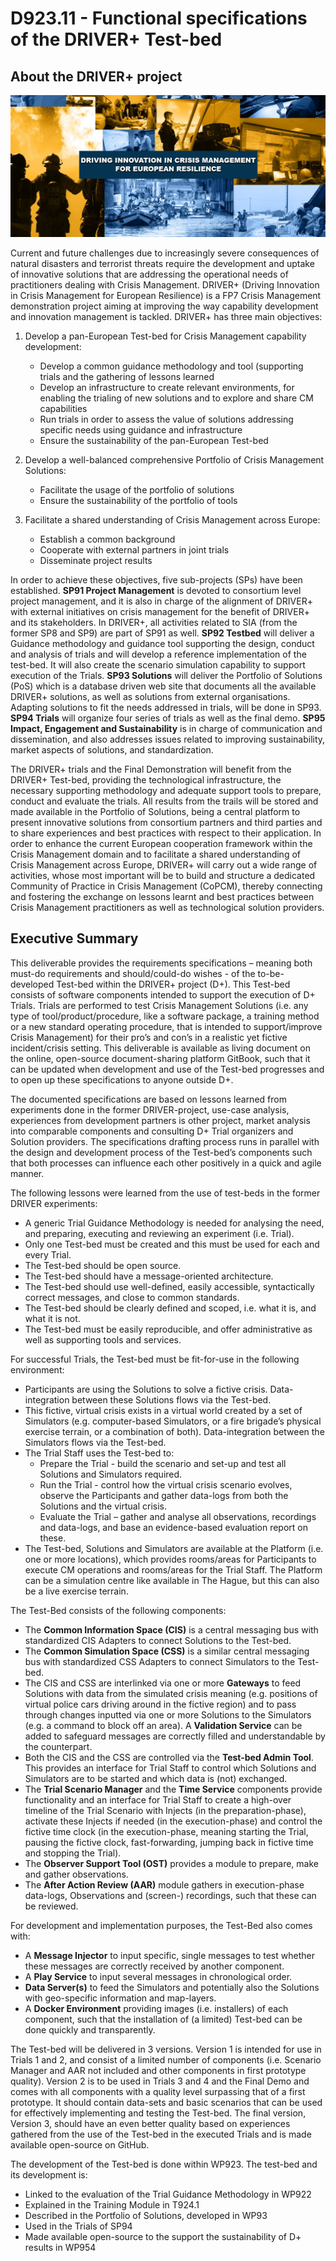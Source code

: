 # D923.11 - Functional specifications of the DRIVER+ Test-bed

## About the DRIVER+ project

![DRIVER+](img/driver-home-page.jpg)

Current and future challenges due to increasingly severe consequences of natural disasters and terrorist threats require the development and uptake of innovative solutions that are addressing the operational needs of practitioners dealing with Crisis Management. DRIVER+ \(Driving Innovation in Crisis Management for European Resilience\) is a FP7 Crisis Management demonstration project aiming at improving the way capability development and innovation management is tackled. DRIVER+ has three main objectives:

1. Develop a pan-European Test-bed for Crisis Management capability development:

   * Develop a common guidance methodology and tool \(supporting trials and the gathering of lessons learned
   * Develop an infrastructure to create relevant environments, for enabling the trialing of new solutions and to explore and share CM capabilities
   * Run trials in order to assess the value of solutions addressing specific needs using guidance and infrastructure
   * Ensure the sustainability of the pan-European Test-bed

2. Develop a well-balanced comprehensive Portfolio of Crisis Management Solutions:

   * Facilitate the usage of the portfolio of solutions
   * Ensure the sustainability of the portfolio of tools

3. Facilitate a shared understanding of Crisis Management across Europe:

   * Establish a common background
   * Cooperate with external partners in joint trials
   * Disseminate project results

In order to achieve these objectives, five sub-projects \(SPs\) have been established. **SP91 Project Management** is devoted to consortium level project management, and it is also in charge of the alignment of DRIVER+ with external initiatives on crisis management for the benefit of DRIVER+ and its stakeholders. In DRIVER+, all activities related to SIA \(from the former SP8 and SP9\) are part of SP91 as well. **SP92 Testbed** will deliver a Guidance methodology and guidance tool supporting the design, conduct and analysis of trials and will develop a reference implementation of the test-bed. It will also create the scenario simulation capability to support execution of the Trials. **SP93 Solutions** will deliver the Portfolio of Solutions \(PoS\) which is a database driven web site that documents all the available DRIVER+ solutions, as well as solutions from external organisations. Adapting solutions to fit the needs addressed in trials, will be done in SP93. **SP94 Trials** will organize four series of trials as well as the final demo. **SP95 Impact, Engagement and Sustainability** is in charge of communication and dissemination, and also addresses issues related to improving sustainability, market aspects of solutions, and standardization.

The DRIVER+ trials and the Final Demonstration will benefit from the DRIVER+ Test-bed, providing the technological infrastructure, the necessary supporting methodology and adequate support tools to prepare, conduct and evaluate the trials. All results from the trails will be stored and made available in the Portfolio of Solutions, being a central platform to present innovative solutions from consortium partners and third parties and to share experiences and best practices with respect to their application. In order to enhance the current European cooperation framework within the Crisis Management domain and to facilitate a shared understanding of Crisis Management across Europe, DRIVER+ will carry out a wide range of activities, whose most important will be to build and structure a dedicated Community of Practice in Crisis Management \(CoPCM\), thereby connecting and fostering the exchange on lessons learnt and best practices between Crisis Management practitioners as well as technological solution providers.

## Executive Summary

This deliverable provides the requirements specifications – meaning both must-do requirements and should/could-do wishes - of the to-be-developed Test-bed within the DRIVER+ project \(D+\). This Test-bed consists of software components intended to support the execution of D+ Trials. Trials are performed to test Crisis Management Solutions \(i.e. any type of tool/product/procedure, like a software package, a training method or a new standard operating procedure, that is intended to support/improve Crisis Management\) for their pro’s and con’s in a realistic yet fictive incident/crisis setting. This deliverable is available as living document on the online, open-source document-sharing platform GitBook, such that it can be updated when development and use of the Test-bed progresses and to open up these specifications to anyone outside D+. 

The documented specifications are based on lessons learned from experiments done in the former DRIVER-project, use-case analysis, experiences from development partners is other project, market analysis into comparable components and consulting D+ Trial organizers and Solution providers. The specifications drafting process runs in parallel with the design and development process of the Test-bed’s components such that both processes can influence each other positively in a quick and agile manner. 

The following lessons were learned from the use of test-beds in the former DRIVER experiments:

* A generic Trial Guidance Methodology is needed for analysing the need, and preparing, executing and reviewing an experiment \(i.e. Trial\).
* Only one Test-bed must be created and this must be used for each and every Trial.
* The Test-bed should be open source.
* The Test-bed should have a message-oriented architecture.
* The Test-bed should use well-defined, easily accessible, syntactically correct messages, and close to common standards.
* The Test-bed should be clearly defined and scoped, i.e. what it is, and what it is not.
* The Test-bed must be easily reproducible, and offer administrative as well as supporting tools and services.

For successful Trials, the Test-bed must be fit-for-use in the following environment: 

* Participants are using the Solutions to solve a fictive crisis. Data-integration between these Solutions flows via the Test-bed.
* This fictive, virtual crisis exists in a virtual world created by a set of Simulators \(e.g. computer-based Simulators, or a fire brigade’s physical exercise terrain, or a combination of both\). Data-integration between the Simulators flows via the Test-bed.
* The Trial Staff uses the Test-bed to:
  * Prepare the Trial - build the scenario and set-up and test all Solutions and Simulators required. 
  * Run the Trial - control how the virtual crisis scenario evolves, observe the Participants and gather data-logs from both the Solutions and the virtual crisis. 
  * Evaluate the Trial – gather and analyse all observations, recordings and data-logs, and base an evidence-based evaluation report on these.
* The Test-bed, Solutions and Simulators are available at the Platform \(i.e. one or more locations\), which provides rooms/areas for Participants to execute CM operations and rooms/areas for the Trial Staff. The Platform can be a simulation centre like available in The Hague, but this can also be a live exercise terrain. 

The Test-Bed consists of the following components:

* The **Common Information Space \(CIS\)** is a central messaging bus with standardized CIS Adapters to connect Solutions to the Test-bed. 
* The **Common Simulation Space \(CSS\)** is a similar central messaging bus with standardized CSS Adapters to connect Simulators to the Test-bed. 
* The CIS and CSS are interlinked via one or more **Gateways** to feed Solutions with data from the simulated crisis meaning \(e.g. positions of virtual police cars driving around in the fictive region\) and to pass through changes inputted via one or more Solutions to the Simulators \(e.g. a command to block off an area\). A **Validation Service** can be added to safeguard messages are correctly filled and understandable by the counterpart.
* Both the CIS and the CSS are controlled via the **Test-bed Admin Tool**. This provides an interface for Trial Staff to control which Solutions and Simulators are to be started and which data is \(not\) exchanged.
* The **Trial Scenario Manager** and the **Time Service** components provide functionality and an interface for Trial Staff to create a high-over timeline of the Trial Scenario with Injects \(in the preparation-phase\), activate these Injects if needed \(in the execution-phase\) and control the fictive time clock \(in the execution-phase, meaning starting the Trial, pausing the fictive clock, fast-forwarding, jumping back in fictive time and stopping the Trial\).  
* The **Observer Support Tool \(OST\)** provides a module to prepare, make and gather observations. 
* The **After Action Review \(AAR\)** module gathers in execution-phase data-logs, Observations and \(screen-\) recordings, such that these can be reviewed.

For development and implementation purposes, the Test-Bed also comes with:

* A **Message Injector** to input specific, single messages to test whether these messages are correctly received by another component.
* A **Play Service** to input several messages in chronological order.
* **Data Server\(s\)** to feed the Simulators and potentially also the Solutions with geo-specific information and map-layers. 
* A **Docker Environment** providing images \(i.e. installers\) of each component, such that the installation of \(a limited\) Test-bed can be done quickly and transparently.

The Test-bed will be delivered in 3 versions. Version 1 is intended for use in Trials 1 and 2, and consist of a limited number of components \(i.e. Scenario Manager and AAR not included and other components in first prototype quality\). Version 2 is to be used in Trials 3 and 4 and the Final Demo and comes with all components with a quality level surpassing that of a first prototype. It should contain data-sets and basic scenarios that can be used for effectively implementing and testing the Test-bed. The final version, Version 3, should have an even better quality based on experiences gathered from the use of the Test-bed in the executed Trials and is made available open-source on GitHub. 

The development of the Test-bed is done within WP923. The test-bed and its development is:

* Linked to the evaluation of the Trial Guidance Methodology in WP922 
* Explained in the Training Module in T924.1
* Described in the Portfolio of Solutions, developed in WP93
* Used in the Trials of SP94
* Made available open-source to the support the sustainability of D+ results in WP954





